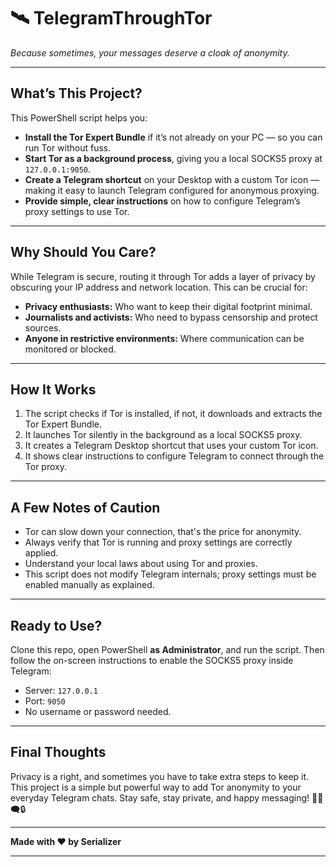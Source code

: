 # 🛰️ TelegramThroughTor  
*Because sometimes, your messages deserve a cloak of anonymity.*

---

## What’s This Project?

This PowerShell script helps you:

- **Install the Tor Expert Bundle** if it’s not already on your PC — so you can run Tor without fuss.  
- **Start Tor as a background process**, giving you a local SOCKS5 proxy at `127.0.0.1:9050`.  
- **Create a Telegram shortcut** on your Desktop with a custom Tor icon — making it easy to launch Telegram configured for anonymous proxying.  
- **Provide simple, clear instructions** on how to configure Telegram’s proxy settings to use Tor.

---

## Why Should You Care?

While Telegram is secure, routing it through Tor adds a layer of privacy by obscuring your IP address and network location. This can be crucial for:

- **Privacy enthusiasts:** Who want to keep their digital footprint minimal.  
- **Journalists and activists:** Who need to bypass censorship and protect sources.  
- **Anyone in restrictive environments:** Where communication can be monitored or blocked.

---

## How It Works

1. The script checks if Tor is installed, if not, it downloads and extracts the Tor Expert Bundle.  
2. It launches Tor silently in the background as a local SOCKS5 proxy.  
3. It creates a Telegram Desktop shortcut that uses your custom Tor icon.  
4. It shows clear instructions to configure Telegram to connect through the Tor proxy.

---

## A Few Notes of Caution

- Tor can slow down your connection, that's the price for anonymity.  
- Always verify that Tor is running and proxy settings are correctly applied.  
- Understand your local laws about using Tor and proxies.  
- This script does not modify Telegram internals; proxy settings must be enabled manually as explained.

---

## Ready to Use?

Clone this repo, open PowerShell **as Administrator**, and run the script. Then follow the on-screen instructions to enable the SOCKS5 proxy inside Telegram:

- Server: `127.0.0.1`  
- Port: `9050`  
- No username or password needed.

---

## Final Thoughts

Privacy is a right, and sometimes you have to take extra steps to keep it. This project is a simple but powerful way to add Tor anonymity to your everyday Telegram chats. Stay safe, stay private, and happy messaging! 🕵️‍♂️🗨️🔒

---

**Made with ❤️ by Serializer**

---
